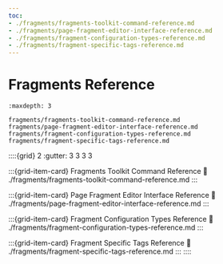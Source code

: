 ```yaml
---
toc:
- ./fragments/fragments-toolkit-command-reference.md
- ./fragments/page-fragment-editor-interface-reference.md
- ./fragments/fragment-configuration-types-reference.md
- ./fragments/fragment-specific-tags-reference.md
---
```

# Fragments Reference

```{toctree}
:maxdepth: 3

fragments/fragments-toolkit-command-reference.md
fragments/page-fragment-editor-interface-reference.md
fragments/fragment-configuration-types-reference.md
fragments/fragment-specific-tags-reference.md
```

::::{grid} 2
:gutter: 3 3 3 3

:::{grid-item-card} Fragments Toolkit Command Reference
:link: ./fragments/fragments-toolkit-command-reference.md
:::

:::{grid-item-card} Page Fragment Editor Interface Reference
:link: ./fragments/page-fragment-editor-interface-reference.md
:::

:::{grid-item-card} Fragment Configuration Types Reference
:link: ./fragments/fragment-configuration-types-reference.md
:::

:::{grid-item-card} Fragment Specific Tags Reference
:link: ./fragments/fragment-specific-tags-reference.md
:::
::::
